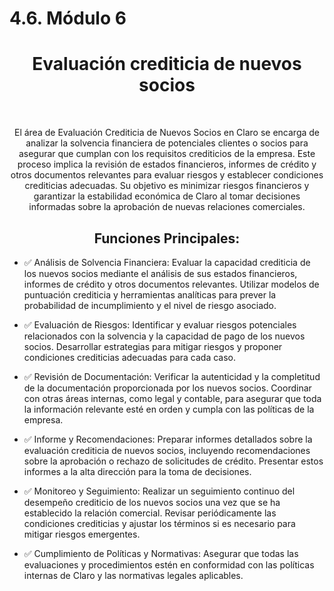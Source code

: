 # 4.6. Módulo 6

<a name="readme-top"></a>


<h1 align="center">Evaluación crediticia de nuevos socios</h1>

<br />
<div align="center">

  <p align="center">
    El área de Evaluación Crediticia de Nuevos Socios en Claro se encarga de analizar la solvencia financiera de potenciales clientes o socios para asegurar que cumplan con los requisitos crediticios de la empresa. Este proceso implica la revisión de estados financieros, informes de crédito y otros documentos relevantes para evaluar riesgos y establecer condiciones crediticias adecuadas. Su objetivo es minimizar riesgos financieros y garantizar la estabilidad económica de Claro al tomar decisiones informadas sobre la aprobación de nuevas relaciones comerciales.
    <br />
<div/ >

  
## Funciones Principales:
  <div align="left">
    
- ✅ Análisis de Solvencia Financiera:
  Evaluar la capacidad crediticia de los nuevos socios mediante el análisis de sus estados financieros, informes de crédito y otros documentos relevantes.
  Utilizar modelos de puntuación crediticia y herramientas analíticas para prever la probabilidad de incumplimiento y el nivel de riesgo asociado.
  
- ✅ Evaluación de Riesgos:
  Identificar y evaluar riesgos potenciales relacionados con la solvencia y la capacidad de pago de los nuevos socios.
  Desarrollar estrategias para mitigar riesgos y proponer condiciones crediticias adecuadas para cada caso.
  
- ✅ Revisión de Documentación:
  Verificar la autenticidad y la completitud de la documentación proporcionada por los nuevos socios.
  Coordinar con otras áreas internas, como legal y contable, para asegurar que toda la información relevante esté en orden y cumpla con las políticas de la empresa.
  
- ✅ Informe y Recomendaciones:
  Preparar informes detallados sobre la evaluación crediticia de nuevos socios, incluyendo recomendaciones sobre la aprobación o rechazo de solicitudes de crédito.
  Presentar estos informes a la alta dirección para la toma de decisiones.
  
- ✅ Monitoreo y Seguimiento:
  Realizar un seguimiento continuo del desempeño crediticio de los nuevos socios una vez que se ha establecido la relación comercial.
  Revisar periódicamente las condiciones crediticias y ajustar los términos si es necesario para mitigar riesgos emergentes.
  
- ✅ Cumplimiento de Políticas y Normativas:
  Asegurar que todas las evaluaciones y procedimientos estén en conformidad con las políticas internas de Claro y las normativas legales aplicables.

<p />
